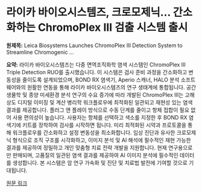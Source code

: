 # 라이카 바이오시스템즈, 크로모제닉… 간소화하는 ChromoPlex III 검출 시스템 출시

**원제목:** Leica Biosystems Launches ChromoPlex III Detection System to Streamline Chromogenic ...

**요약:** 라이카 바이오시스템즈는 다중 면역조직화학 염색 시스템인 ChromoPlex III Triple Detection RUO를 출시했습니다. 이 시스템은 검사 준비 과정을 간소화하고 변동성을 줄이도록 설계되었으며, BOND RX 염색기, Aperio 스캐너, HALO 분석 소프트웨어와의 원활한 연동을 통해 라이카 바이오시스템즈의 연구 생태계에 통합됩니다.  공간 생물학 및 종양 미세환경 분석 연구의 수요 증가에 따라 개발된 ChromoPlex III는  고해상도 디지털 이미징 및 계산 병리학 워크플로우에 최적화된 일관되고 재현성 있는 염색 결과를 제공합니다.  플러그 앤 플레이 방식으로 수동 단계를 줄이고 항체 접합이 필요 없어 사용 편의성이 높습니다.  사용자는 항체를 선택하고 색소를 지정한 후 BOND RX 염색기에 키트를 장착하여 검사를 시작하면 됩니다.  미리 최적화된 시약과 프로토콜을 통해 워크플로우를 간소화하고 설정 변동성을 최소화합니다.  임상 진단과 유사한 크로모제닉 형식으로 조직 구조를 시각화하고, 이미지 분석 및 AI 해석에 필수적인 재현 가능한 결과를 제공하여 정밀하고 개인 맞춤형 치료 전략 개발을 지원합니다. 현재 연구용으로만 판매되며, 고품질의 일관된 염색 결과를 제공하여 AI 이미지 분석에 필수적인 데이터를 생성합니다.  본 시스템은 암 연구 가속화 및 진단 및 치료법 발전에 기여할 것으로 기대됩니다.

[원문 링크](https://www.the-scientist.com/leica-biosystems-launches-chromoplex-iii-detection-system-to-streamline-chromogenic-multiplex-ihc-for-reproducible-digital-ready-staining-73194)
